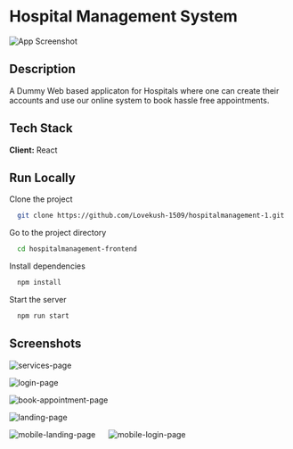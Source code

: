 
# Hospital Management System


<!-- <a href="https://hmsreact.vercel.app/">-->
  <img
    alt="App Screenshot"
    src="Screenshots/home-page.png"
  />
<!-- </a> -->

## Description

A Dummy Web based applicaton for Hospitals where one can create their accounts and use our online system to book hassle free appointments.

## Tech Stack

**Client:** React



## Run Locally

Clone the project

```bash
  git clone https://github.com/Lovekush-1509/hospitalmanagement-1.git
```

Go to the project directory

```bash
  cd hospitalmanagement-frontend
```

Install dependencies

```bash
  npm install
```

Start the server

```bash
  npm run start
```


## Screenshots

![services-page](Screenshots/Services-page.png)

![login-page](Screenshots/Login-page.png)

![book-appointment-page](Screenshots/Book-appointment.png)

![landing-page](Screenshots/Landing-page.png)

![mobile-landing-page](Screenshots/mobile-landing-page.png)&nbsp; &nbsp; &nbsp; ![mobile-login-page](Screenshots/mobile-login.png)
